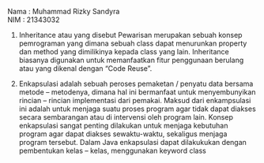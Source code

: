 Nama : Muhammad Rizky Sandyra  
NIM : 21343032  

1. Inheritance atau yang disebut Pewarisan merupakan sebuah konsep pemrograman yang dimana sebuah class dapat menurunkan property dan method yang dimilikinya kepada class yang lain. Inheritance biasanya digunakan untuk memanfaatkan fitur penggunaan berulang atau yang dikenal dengan “Code Reuse”.

2. Enkapsulasi adalah sebuah peroses pemaketan / penyatu data bersama metode – metodenya, dimana hal ini bermanfaat untuk menyembunyikan rincian – rincian implementasi dari pemakai. Maksud dari enkampsulasi ini adalah untuk menjaga suatu proses program agar tidak dapat diakses secara sembarangan atau di intervensi oleh program lain. Konsep enkapsulasi sangat penting dilakukan untuk menjaga kebutuhan program agar dapat diakses sewaktu-waktu, sekaligus menjaga program tersebut. Dalam Java enkapsulasi dapat dilakukukan dengan pembentukan kelas – kelas, menggunakan keyword class
